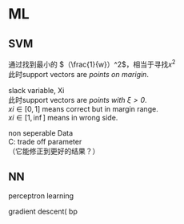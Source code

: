 # ML

## SVM  

通过找到最小的 $（\frac{1}{w}）^2$，相当于寻找${x}^2$  
此时support vectors are _points on marigin_.


slack variable, Xi  
此时support vectors are _points with $\xi > 0$_.  
$xi \in [0,1]$ means correct but in margin range.  
$xi \in [1,\inf]$ means in wrong side.  

non seperable Data  
C: trade off parameter  
（它能修正到更好的结果？）



## NN
perceptron learning

gradient descent( bp
